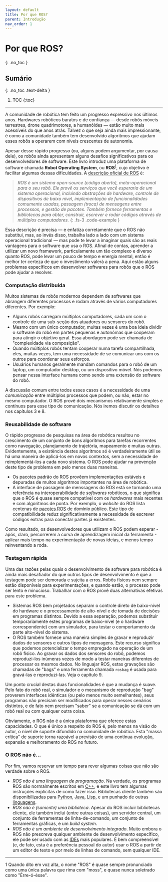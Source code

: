 ```yaml
---
layout: default
title: Por que ROS?
parent: Introdução
nav_order: 1
---
```


# Por que ROS?
{: .no_toc }


## Sumário
{: .no_toc .text-delta }

1. TOC
{:toc}
---
A comunidade de robótica tem feito um progresso expressivo nos últimos anos. Hardwares robóticos baratos e de confiança — desde robôs móveis terrestres, drone quadrimotores, a humanóides — estão muito mais acessíveis do que anos atrás. Talvez o que seja ainda mais impressionante, é como a comunidade também tem desenvolvido algoritmos que ajudam esses robôs a operarem com níveis crescentes de autonomia.

Apesar desse rápido progresso (ou, alguns podem argumentar, por causa dele), os robôs ainda apresentam alguns desafios significativos para os desenvolvedores de software. Este livro introduz uma plataforma de software chamada **Robot Operating System**, ou **ROS**<sup>[1](#fn1)</sup>, cujo objetivo é facilitar algumas dessas dificuldades. A [descrição oficial de ROS](http://wiki.ros.org/ROS/Introduction) é:

> *ROS é um sistema open-source (código aberto), meta-operacional para o seu robô. Ele provê os serviços que você esperaria de um sistema operacional, incluindo abstrações de hardware, controle de dispositivos de baixo nível, implementação de funcionalidades comumente usadas, passagem (troca) de mensagens entre processos, e gestão de pacotes. Também fornece ferramentas e bibliotecas para obter, construir, escrever e rodar códigos através de múltiplos computadores.*
{: .fs-3 .code-example }

Essa descrição é precisa — e enfatiza corretamente que o ROS não substitui, mas, ao invés disso, trabalha lado a lado com um sistema operacional tradicional — mas pode te levar a imaginar quais são as reais vantagens para o software que usa o ROS. Afinal de contas, aprender a utilizar um novo framework, particulamente um tão complexo e diverso quanto ROS, pode levar um pouco de tempo e energia mental, então é melhor ter certeza de que o investimento valerá a pena. Aqui estão alguns problemas específicos em desenvolver softwares para robôs que o ROS pode ajudar a resolver.

### Computação distribuída

Muitos sistemas de robôs modernos dependem de softwares que abrangem diferentes processos e rodam através de vários computadores diferentes. Por exemplo:

- Alguns robôs carregam múltiplos computadores, cada um com o controle de uma sub-seção dos atuadores ou sensores do robô.
- Mesmo com um único computador, muitas vezes é uma boa ideia dividir o software do robô em partes pequenas e autonômas que cooperam para atingir o objetivo geral. Essa abordagem pode ser chamada de "complexidade via composição".
- Quando múltiplos robôs tentam cooperar numa tarefa compartilhada, eles, muitas vezes, tem uma necessidade de se comunicar uns com os outros para coordenar seus esforços.
- Usuários humanos geralmente mandam comandos para o robô de um laptop, um computador desktop, ou um dispositivo móvel. Nós podemos pensar nessa interface humana como sendo uma extensão do software do robô.

A discussão comum entre todos esses casos é a necessidade de uma *comunicação* entre múltiplos processos que podem, ou não, estar no mesmo computador. O ROS provê dois mecanismos relativamente simples e contínuos para esse tipo de comunicação. Nós iremos discutir os detalhes nos capítulos 3 e 8.

### Reusabilidade de software

O rápido progresso de pesquisas na área de robótica resultou no crescimento de um conjunto de bons algoritmos para tarefas recorrentes como navegação, planejamento de trajetória, mapeamento e muitas outras. Evidentemente, a existência destes algoritmos só é verdadeiramente útil se há uma maneira de aplicá-los em novos contextos, sem a necessidade de reimplementá-los a cada novo sistema. O ROS pode ajudar na prevenção deste tipo de problema em pelo menos duas maneiras. 

- Os pacotes padrão do ROS provêem implementações estáveis e depuradas de muitos algoritmos importantes na área de robótica.
- A interface de passagem de menssagens do ROS está se tornando uma referência na interoperabilidade de *softwares* robóticos, o que significa que o ROS é quase sempre compatível com os *hardwares* mais recentes e com algoritmos de ponta. Por exemplo, o *website* do ROS lista centenas de [pacotes ROS](http://www.ros.org/browse) de domínio público. Este tipo de compatibilidade reduz significativamente a necessidade de escrever códigos extras para conectar partes já existentes. 

Como resultado, os desenvolvedores que utilizam o ROS podem esperar - após, claro, percorrerem a curva de aprendizagem inicial da ferramenta - aplicar mais tempo na experimentação de novas ideias, e menos tempo reinventando a roda. 


### Testagem rápida

Uma das razões pelas quais o desenvolvimento de software para robótica é ainda mais desafiador do que outros tipos de desenvolvimento é que a testagem pode ser demorada e sujeita a erros. Robôs físicos nem sempre estão disponíveis para experimentações, e quando estão, o processo pode ser lento e minucioso. Trabalhar com o ROS provê duas alternativas efetivas para este problema. 

- Sistemas ROS bem projetados separam o controle direto de baixo-nível do hardware e o processamento de alto-nível e de tomada de decisões em programas distintos. Devido a essa separação, podemos substituir temporariamente estes programas de baixo-nível (e o hardware correspondente) com um simulador, para testar o comportamento da parte alto-nível do sistema. 
- O ROS também fornece uma maneira simples de gravar e reproduzir dados de sensores e outros tipos de mensagens. Este recurso significa que podemos potencializar o tempo empregado na operação de um robô físico. Ao gravar os dados dos sensores do robô, podemos reproduzi-los inúmeras vezes de modo a testar maneiras diferentes de processar os mesmos dados. No linguajar ROS, estas gravações são chamadas de "bags" e uma ferramenta chamada `rosbag` é usada para gravá-las e reproduzi-las. Veja o capítulo 9. 

Um ponto crucial destas duas funcionalidades é que a mudança é suave. Pelo fato do robô real, o simulador e o mecanismo de reprodução "bag" proverem interfaces idênticas (ou pelo menos muito semelhantes), seus programas não precisam ser modificados para operar nesses cenários distintos, e de fato nem precisam "saber" se a comunicação se dá com um robô real ou com qualquer outra coisa. 

Obviamente, o ROS não é a única plataforma que oferece estas capacidades. O que é único a respeito do ROS é, pelo menos na visão do autor, o nível de suporte difundido na comunidade de robótica. Esta "massa crítica" de suporte torna razoável a previsão de uma contínua evolução, expansão e melhoramento do ROS no futuro. 

### O ROS não é…

Por fim, vamos reservar um tempo para rever algumas coisas que não são verdade sobre o ROS. 

- *ROS não é uma linguagem de programação*. Na verdade, os programas ROS são normalmente escritos em [C++](http://wiki.ros.org/roscpp), e este livro tem algumas instruções explícitas de como fazer isso. Bibliotecas cliente também são disponibilizadas para [Python](http://wiki.ros.org/rospy), [Java](http://wiki.ros.org/rosjava), [Lisp](http://wiki.ros.org/roslisp), e um punhado de outras [linguagens](http://wiki.ros.org/Client%20Libraries).
- *ROS não é (somente) uma biblioteca*. Apesar do ROS incluir bibliotecas cliente, ele também inclui (entre outras coisas), um servidor central, um conjunto de ferramentas de linha-de-comando, um conjunto de ferramentas gráficas, e um *build system*.
- *ROS não é um ambiente de desenvolvimento integrado*. Muito embora o ROS não prescreva qualquer ambiente de desenvolvimento específico, ele pode ser usado com as [IDEs](http://wiki.ros.org/IDEs) mais populares. É bem compreensível (e, de fato, esta é a preferência pessoal do autor) usar o ROS a partir de um editor de texto e por meio de linhas de comando, sem qualquer IDE.


---

<a name="fn1">1</a> Quando dito em voz alta, o nome "ROS" é quase sempre pronunciado como uma única palavra que rima com "moss", e quase nunca soletrado como "Érre-ó-ésse".
